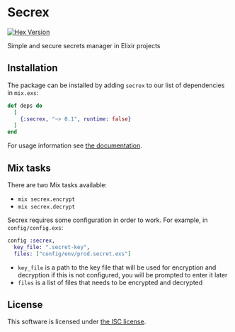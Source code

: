# Secrex

[![Hex Version](https://img.shields.io/hexpm/v/secrex.svg "Hex Version")](https://hex.pm/packages/secrex)

Simple and secure secrets manager in Elixir projects

## Installation

The package can be installed
by adding `secrex` to our list of dependencies in `mix.exs`:

```elixir
def deps do
  [
    {:secrex, "~> 0.1", runtime: false}
  ]
end
```

For usage information see [the documentation](https://hexdocs.pm/secrex).

## Mix tasks

There are two Mix tasks available:

* `mix secrex.encrypt`
* `mix secrex.decrypt`

Secrex requires some configuration in order to work. For example, in `config/config.exs`:

```elixir
config :secrex,
  key_file: ".secret-key",
  files: ["config/env/prod.secret.exs"]
```

* `key_file` is a path to the key file that will be used for encryption and decryption
  if this is not configured, you will be prompted to enter it later
* `files` is a list of files that needs to be encrypted and decrypted

## License

This software is licensed under [the ISC license](LICENSE).
